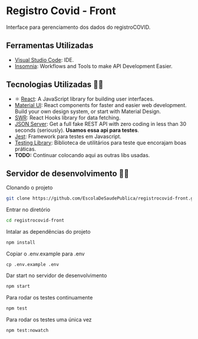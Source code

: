 # Registro Covid - Front

Interface para gerenciamento dos dados do registroCOVID.

## Ferramentas Utilizadas

- [Visual Studio Code](https://code.visualstudio.com/): IDE.
- [Insomnia](https://insomnia.rest/): Workflows and Tools to make API Development Easier.

## Tecnologias Utilizadas 👨‍💻

- ⚛️ [React](https://reactjs.org/): A JavaScript library for building user interfaces.
- [Material UI](https://material-ui.com/): React components for faster and easier web development. Build your own design system, or start with Material Design.
- [SWR](https://swr.vercel.app/): React Hooks library for data fetching.
- [JSON Server](https://github.com/typicode/json-server): Get a full fake REST API with zero coding in less than 30 seconds (seriously). **Usamos essa api para testes**.
- [Jest](https://jestjs.io/en/): Framework para testes em Javascript.
- [Testing Library](https://testing-library.com/): Biblioteca de utilitários para teste que encorajam boas práticas.
- **TODO:** Continuar colocando aqui as outras libs usadas.

## Servidor de desenvolvimento 🚀🚀

Clonando o projeto

```BASH
git clone https://github.com/EscolaDeSaudePublica/registrocovid-front.git
```

Entrar no diretório

```BASH
cd registrocovid-front
```

Intalar as dependências do projeto

```BASH
npm install
```

Copiar o .env.example para .env

```
cp .env.example .env
```

Dar start no servidor de desenvolvimento

```BASH
npm start
```

Para rodar os testes continuamente

```BASH
npm test
```

Para rodar os testes uma única vez

```BASH
npm test:nowatch
```
